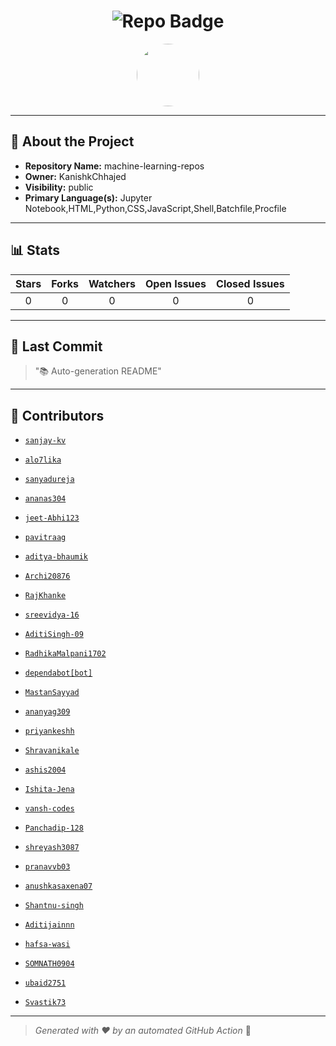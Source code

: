 <h1 align="center">
    <img src="https://img.shields.io/badge/machine-learning-repos-🎯-blueviolet?style=for-the-badge" alt="Repo Badge">
  </h1>
  
  <p align="center">
    <img src="https://avatars.githubusercontent.com/u/121193249?v=4" width="100" style="border-radius:50%;">
  </p>
  
  ---
  
  ## 📖 About the Project
  - **Repository Name:** machine-learning-repos
  - **Owner:** KanishkChhajed
  - **Visibility:** public
  - **Primary Language(s):** Jupyter Notebook,HTML,Python,CSS,JavaScript,Shell,Batchfile,Procfile
  
  ---
  
  ## 📊 Stats
  
  | Stars | Forks | Watchers | Open Issues | Closed Issues |
  |:----:|:-----:|:--------:|:-----------:|:-------------:|
  | 0 | 0 | 0 | 0 | 0 |
  
  ---
  
  ## 📢 Last Commit
  
  > "📚 Auto-generation README"
  
  ---
  
  ## 🤝 Contributors
  
  
  - [`sanjay-kv`](#)
  
  - [`alo7lika`](#)
  
  - [`sanyadureja`](#)
  
  - [`ananas304`](#)
  
  - [`jeet-Abhi123`](#)
  
  - [`pavitraag`](#)
  
  - [`aditya-bhaumik`](#)
  
  - [`Archi20876`](#)
  
  - [`RajKhanke`](#)
  
  - [`sreevidya-16`](#)
  
  - [`AditiSingh-09`](#)
  
  - [`RadhikaMalpani1702`](#)
  
  - [`dependabot[bot]`](#)
  
  - [`MastanSayyad`](#)
  
  - [`ananyag309`](#)
  
  - [`priyankeshh`](#)
  
  - [`Shravanikale`](#)
  
  - [`ashis2004`](#)
  
  - [`Ishita-Jena`](#)
  
  - [`vansh-codes`](#)
  
  - [`Panchadip-128`](#)
  
  - [`shreyash3087`](#)
  
  - [`pranavvb03`](#)
  
  - [`anushkasaxena07`](#)
  
  - [`Shantnu-singh`](#)
  
  - [`Aditijainnn`](#)
  
  - [`hafsa-wasi`](#)
  
  - [`SOMNATH0904`](#)
  
  - [`ubaid2751`](#)
  
  - [`Svastik73`](#)
  
  
  ---
  
  > *Generated with ❤️ by an automated GitHub Action* 🚀
  